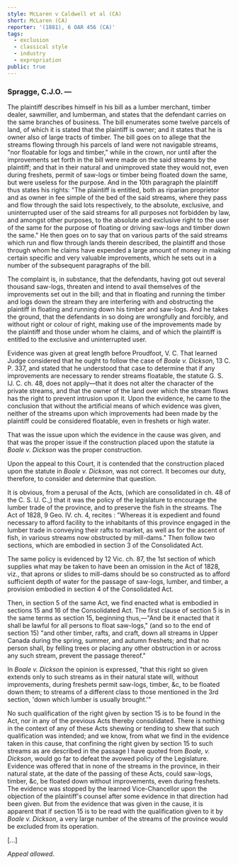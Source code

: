 ```yaml
---
style: McLaren v Caldwell et al (CA)
short: McLaren (CA)
reporter: '(1881), 6 OAR 456 (CA)'
tags:
  - exclusion
  - classical style
  - industry
  - expropriation
public: true
---
```






### Spragge, C.J.O. —

The plaintiff describes himself in his bill as a lumber merchant, timber dealer, sawmiller, and lumberman, and states that the defendant carries on the same branches of business. The bill enumerates some twelve parcels of land, of which it is stated that the plaintiff is owner; and it states that he is owner also of large tracts of timber. The bill goes on to allege that the streams flowing through his parcels of land were not navigable streams, "nor floatable for logs and timber," while in the crown, nor until after the improvements set forth in the bill were made on the said streams by the plaintiff; and that in their natural and unimproved state they would not, even during freshets, permit of saw-logs or timber being floated down the same, but were useless for the purpose. And in the 10th paragraph the plaintiff thus states his rights: "The plaintiff is entitled, both as riparian proprietor and as owner in fee simple of the bed of the said streams, where they pass and flow through the said lots respectively, to the absolute, exclusive, and uninterrupted user of the said streams for all purposes not forbidden by law, and amongst other purposes, to the absolute and exclusive right to the user of the same for the purpose of floating or driving saw-logs and timber down the same." He then goes on to say that on various parts of the said streams which run and flow through lands therein described, the plaintiff and those through whom he claims have expended a large amount of money in making certain specific and very valuable improvements, which he sets out in a number of the subsequent paragraphs of the bill.

The complaint is, in substance, that the defendants, having got out several thousand saw-logs, threaten and intend to avail themselves of the improvements set out in the bill; and that in floating and running the timber and logs down the stream they are interfering with and obstructing the plaintiff in floating and running down his timber and saw-logs. And he takes the ground, that the defendants in so doing are wrongfully and forcibly, and without right or colour of right, making use of the improvements made by the plaintiff and those under whom he claims, and of which the plaintiff is entitled to the exclusive and uninterrupted user.

Evidence was given at great length before Proudfoot, V. C. That learned Judge considered that he ought to follow the case of *Boale v. Dickson*, 13 C. P. 337, and stated that he understood that case to determine that if any improvements are necessary to render streams floatable, the statute G. S. IJ. C. ch. 48, does not apply—that it does not alter the character of the private streams, and that the owner of the land over which the stream flows has the right to prevent intrusion upon it. Upon the evidence, he came to the conclusion that without the artificial means of which evidence was given, neither of the streams upon which improvements had been made by the plaintiff could be considered floatable, even in freshets or high water.

That was the issue upon which the evidence in the cause was given, and that was the proper issue if the construction placed upon the statute ia *Boale v. Dickson* was the proper construction.

Upon the appeal to this Court, it is contended that the construction placed upon the statute in *Boale v. Dickson*, was not correct. It becomes our duty, therefore, to consider and determine that question.

It is obvious, from a perusal of the Acts, (which are consolidated in ch. 48 of the C. S. U. C.,) that it was the policy of the legislature to encourage the lumber trade of the province, and to preserve the fish in the streams. The Act of 1828, 9 Geo. IV. ch. 4, recites : "Whereas it is expedient and found necessary to afford facility to the inhabitants of this province engaged in the lumber trade in conveying their rafts to market, as well as for the ascent of fish, in various streams now obstructed by mill-dams." Then follow two sections, which are embodied in section 3 of the Consolidated Act.

The same policy is evidenced by 12 Vic. ch. 87, the 1st section of which supplies what may be taken to have been an omission in the Act of 1828, viz., that aprons or slides to mill-dams should be so constructed as to afford sufficient depth of water for the passage of saw-logs, lumber, and timber, a provision embodied in section 4 of the Consolidated Act.

Then, in section 5 of the same Act, we find enacted what is embodied in sections 15 and 16 of the Consolidated Act. The first clause of section 5 is in the same terms as section 15, beginning thus,—"And be it enacted that it shall be lawful for all persons to float saw-logs," (and so to the end of section 15) "and other timber, rafts, and craft, down all streams in Upper Canada during the spring, summer, and autumn freshets; and that no person shall, by felling trees or placing any other obstruction in or across any such stream, prevent the passage thereof."

In *Boale v. Dickson* the opinion is expressed, "that this right so given extends only to such streams as in their natural state will, without improvements, during freshets permit saw-logs, timber, &c, to be floated down them; to streams of a different class to those mentioned in the 3rd section, 'down which lumber is usually brought.'"

No such qualification of the right given by section 15 is to be found in the Act, nor in any of the previous Acts thereby consolidated. There is nothing in the context of any of these Acts shewing or tending to shew that such qualification was intended; and we know, from what we find in the evidence taken in this cause, that confining the right given by section 15 to such streams as are described in the passage I have quoted from *Boale, v. Dickson*, would go far to defeat the avowed policy of the Legislature. Evidence was offered that in none of the streams in the province, in their natural state, at the date of the passing of these Acts, could saw-logs, timber, &c, be floated down without improvements, even during freshets. The evidence was stopped by the learned Vice-Chancellor upon the objection of the plaintiff's counsel after some evidence in that direction had been given. But from the evidence that was given in the cause, it is apparent that if section 15 is to be read with the qualification given to it by *Boale v. Dickson*, a very large number of the streams of the province would be excluded from its operation.

[…]

*Appeal allowed*.
